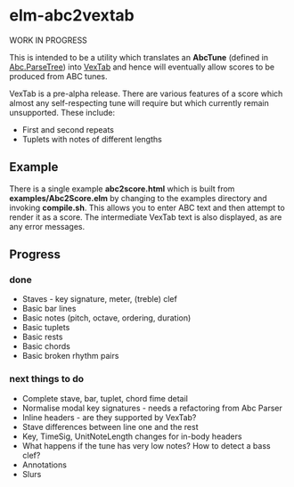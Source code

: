 elm-abc2vextab
==============

WORK IN PROGRESS

This is intended to be a utility which translates an __AbcTune__ (defined in [Abc.ParseTree](https://github.com/newlandsvalley/elm-abc-parser/blob/master/src/Abc/ParseTree.elm)) into [VexTab](http://www.vexflow.com/vextab/tutorial.html) and hence will eventually allow scores to be produced from ABC tunes.

VexTab is a pre-alpha release.  There are various features of a score which almost any self-respecting tune will require but which currently remain unsupported.  These include:

* First and second repeats
* Tuplets with notes of different lengths

## Example


There is a single example __abc2score.html__ which is built from __examples/Abc2Score.elm__ by changing to the examples directory and invoking __compile.sh__.  This allows you to enter ABC text and then attempt to render it as a score.  The intermediate VexTab text is also displayed, as are any error messages.

## Progress

### done

* Staves - key signature, meter, (treble) clef
* Basic bar lines
* Basic notes (pitch, octave, ordering, duration)
* Basic tuplets
* Basic rests
* Basic chords
* Basic broken rhythm pairs

### next things to do

* Complete stave, bar, tuplet, chord fime detail
* Normalise modal key signatures - needs a refactoring from Abc Parser
* Inline headers - are they supported by VexTab?
* Stave differences between line one and the rest
* Key, TimeSig, UnitNoteLength changes for in-body headers
* What happens if the tune has very low notes?  How to detect a bass clef?
* Annotations
* Slurs




